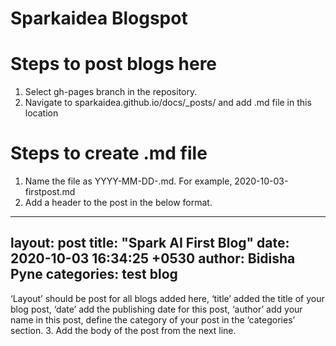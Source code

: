 # Sparkaidea Blogspot

# Steps to post blogs here
1.	Select gh-pages branch in the repository.
2.	Navigate to sparkaidea.github.io/docs/_posts/ and add <filename>.md file in this location
  
# Steps to create .md file
1.	Name the file as YYYY-MM-DD-<filename>.md. For example, 2020-10-03-firstpost.md
2.	Add a header to the post in the below format.
---
layout: post
title:  "Spark AI First Blog"
date:   2020-10-03 16:34:25 +0530
author: Bidisha Pyne
categories: test blog
---

‘Layout’ should be post for all blogs added here, ‘title’ added the title of your blog post, ‘date’ add the publishing date for this post, ‘author’ add your name in this post, define the category of your post in the ‘categories’ section.
3.	Add the body of the post from the next line.
